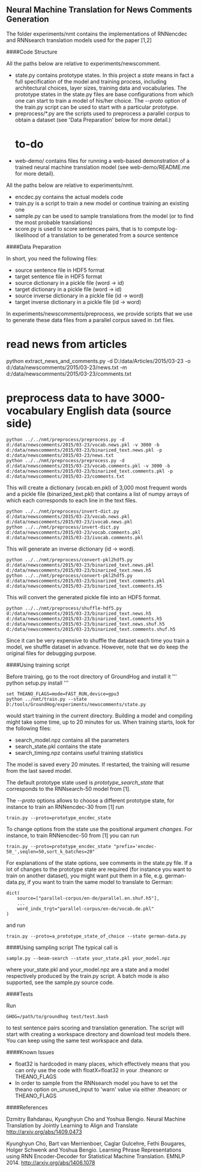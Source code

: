 Neural Machine Translation for News Comments Generation
--------------------------

The folder experiments/nmt contains the implementations of RNNencdec and
RNNsearch translation models used for the paper [1,2]

####Code Structure

All the paths below are relative to experiments/newscomment.
- state.py contains prototype states. In this project a *state* means in fact a
  full specification of the model and training process, including architectural
  choices, layer sizes, training data and vocabularies. The prototype states in
  the state.py files are base configurations from which one can start to train a
  model of his/her choice.  The *--proto* option of the train.py script can be
  used to start with a particular prototype.
- preprocess/*.py are the scripts used to preprocess a parallel corpus to obtain
  a dataset (see 'Data Preparation' below for more detail.)
  # to-do
- web-demo/ contains files for running a web-based demonstration of a trained
  neural machine translation model (see web-demo/README.me for more detail).

All the paths below are relative to experiments/nmt.
- encdec.py contains the actual models code
- train.py is a script to train a new model or continue training an existing one
- sample.py can be used to sample translations from the model (or to find the
  most probable translations)
- score.py is used to score sentences pairs, that is to compute log-likelihood
  of a translation to be generated from a source sentence

####Data Preparation

In short, you need the following files:
- source sentence file in HDF5 format
- target sentence file in HDF5 format
- source dictionary in a pickle file (word -> id)
- target dictionary in a pickle file (word -> id)
- source inverse dictionary in a pickle file (id -> word)
- target inverse dictionary in a pickle file (id -> word)

In experiments/newscomments/preprocess, we provide scripts that we use to generate these
data files from a parallel corpus saved in .txt files.

# read news from articles
python extract_news_and_comments.py -d D:/data/Articles/2015/03-23 -o d:/data/newscomments/2015/03-23/news.txt -m d:/data/newscomments/2015/03-23/comments.txt

# preprocess data to have 3000-vocabulary English data (source side)

```
python ../../nmt/preprocess/preprocess.py -d d:/data/newscomments/2015/03-23/vocab.news.pkl -v 3000 -b d:/data/newscomments/2015/03-23/binarized_text.news.pkl -p d:/data/newscomments/2015/03-23/news.txt
python ../../nmt/preprocess/preprocess.py -d d:/data/newscomments/2015/03-23/vocab.comments.pkl -v 3000 -b d:/data/newscomments/2015/03-23/binarized_text.comments.pkl -p d:/data/newscomments/2015/03-23/comments.txt
```
This will create a dictionary (vocab.en.pkl) of 3,000 most frequent words and a
pickle file (binarized_text.pkl) that contains a list of numpy arrays of which
each corresponds to each line in the text files.
```
python ../../nmt/preprocess/invert-dict.py d:/data/newscomments/2015/03-23/vocab.news.pkl d:/data/newscomments/2015/03-23/ivocab.news.pkl
python ../../nmt/preprocess/invert-dict.py d:/data/newscomments/2015/03-23/vocab.comments.pkl d:/data/newscomments/2015/03-23/ivocab.comments.pkl
```
This will generate an inverse dictionary (id -> word).
```
python ../../nmt/preprocess/convert-pkl2hdf5.py d:/data/newscomments/2015/03-23/binarized_text.news.pkl d:/data/newscomments/2015/03-23/binarized_text.news.h5
python ../../nmt/preprocess/convert-pkl2hdf5.py d:/data/newscomments/2015/03-23/binarized_text.comments.pkl d:/data/newscomments/2015/03-23/binarized_text.comments.h5
```
This will convert the generated pickle file into an HDF5 format.
```
python ../../nmt/preprocess/shuffle-hdf5.py d:/data/newscomments/2015/03-23/binarized_text.news.h5 d:/data/newscomments/2015/03-23/binarized_text.comments.h5 d:/data/newscomments/2015/03-23/binarized_text.news.shuf.h5 d:/data/newscomments/2015/03-23/binarized_text.comments.shuf.h5
```
Since it can be very expensive to shuffle the dataset each time you train a
model, we shuffle dataset in advance. However, note that we do keep the original
files for debugging purpose.

####Using training script

Before training, go to the root directory of GroundHog and install it
'''
python setup.py install
'''

```
set THEANO_FLAGS=mode=FAST_RUN,device=gpu3
python ../nmt/train.py --state D:/tools/GroundHog/experiments/newscomments/state.py
```
would start training in the current directory. Building a model and compiling
might take some time, up to 20 minutes for us. When training starts, look for
the following files:

- search_model.npz contains all the parameters
- search_state.pkl contains the state
- search_timing.npz contains useful training statistics

The model is saved every 20 minutes.  If restarted, the training will resume
from the last saved model.

The default prototype state used is *prototype_search_state* that corresponds to
the RNNsearch-50 model from [1].

The *--proto* options allows to choose a different prototype state, for instance
to train an RNNencdec-30 from [1] run
```
train.py --proto=prototype_encdec_state
```
To change options from the state use the positional argument *changes*. For
instance, to train RNNencdec-50 from [1] you can run
```
train.py --proto=prototype_encdec_state "prefix='encdec-50_',seqlen=50,sort_k_batches=20"
```
For explanations of the state options, see comments in the state.py file. If a
lot of changes to the prototype state are required (for instance you want to
train on another dataset), you might want put them in a file, e.g.
german-data.py, if you want to train the same model to translate to German:
```
dict(
    source=["parallel-corpus/en-de/parallel.en.shuf.h5"],
    ...
    word_indx_trgt="parallel-corpus/en-de/vocab.de.pkl"
)
```
and run
```
train.py --proto=a_prototype_state_of_choice --state german-data.py
```

####Using sampling script
The typical call is
```
sample.py --beam-search --state your_state.pkl your_model.npz
```
where your_state.pkl and your_model.npz are a state and a model respectively
produced by the train.py script.  A batch mode is also supported, see the
sample.py source code.

####Tests

Run
```
GHOG=/path/to/groundhog test/test.bash
```
to test sentence pairs scoring and translation generation. The script will start with creating
a workspace directory and download test models there. You can keep using the same test workspace
and data.

####Known Issues

- float32 is hardcoded in many places, which effectively means that you can only
  use the code with floatX=float32 in your .theanorc or THEANO_FLAGS
- In order to sample from the RNNsearch model you have to set the theano option on_unused_input to 'warn'
  value via either .theanorc or THEANO_FLAGS

####References

Dzmitry Bahdanau, Kyunghyun Cho and Yoshua Bengio.
Neural Machine Translation by Jointly Learning to Align and Translate
http://arxiv.org/abs/1409.0473

Kyunghyun Cho, Bart van Merrienboer, Caglar Gulcehre, Fethi Bougares, Holger Schwenk and Yoshua Bengio.
Learning Phrase Representations using RNN Encoder-Decoder for Statistical Machine Translation.
EMNLP 2014. http://arxiv.org/abs/1406.1078


